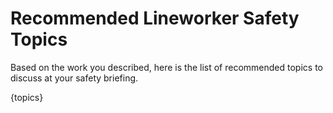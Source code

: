 # Recommended Lineworker Safety Topics

Based on the work you described, here is the list of recommended topics to discuss at your safety briefing.

{topics}
